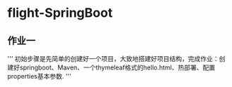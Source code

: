 # flight-SpringBoot
## 作业一
'''
初始步骤是先简单的创建好一个项目，大致地搭建好项目结构，完成作业：创建好springboot、Maven、一个thymeleaf格式的hello.html、热部署、配置properties基本参数.
'''
